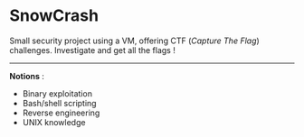 # SnowCrash
Small security project using a VM, offering CTF (*Capture The Flag*) challenges. Investigate and get all the flags !

________

**Notions** :

* Binary exploitation
* Bash/shell scripting
* Reverse engineering
* UNIX knowledge

